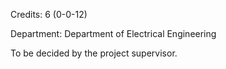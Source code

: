 Credits: 6 (0-0-12)

Department: Department of Electrical Engineering

To be decided by the project supervisor.